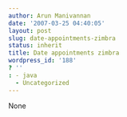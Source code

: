 ```yaml
---
author: Arun Manivannan
date: '2007-03-25 04:40:05'
layout: post
slug: date-appointments-zimbra
status: inherit
title: Date appointments zimbra
wordpress_id: '188'
? ''
: - java
  - Uncategorized
---
```


None

